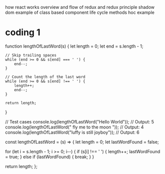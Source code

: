 how react works 
overview and flow of redux and redux principle
shadow dom 
example of class based component
life cycle methods 
hoc example

# coding 1 


 function lengthOfLastWord(s) {
    let length = 0;
    let end = s.length - 1;

    // Skip trailing spaces
    while (end >= 0 && s[end] === ' ') {
        end--;
    }

    // Count the length of the last word
    while (end >= 0 && s[end] !== ' ') {
        length++;
        end--;
    }

    return length;
}

// Test cases
console.log(lengthOfLastWord("Hello World"));  // Output: 5
console.log(lengthOfLastWord("   fly me   to   the moon  "));  // Output: 4
console.log(lengthOfLastWord("luffy is still joyboy"));  // Output: 6












const lengthOfLastWord = (s) => {
  let length = 0;
  let lastWordFound = false;
 
  for (let i = s.length - 1; i >= 0; i--) {
    if (s[i] !== ' ') {
      length++;
      lastWordFound = true;
    } else if (lastWordFound) {
      break;
    }
  }
 
  return length;
};
